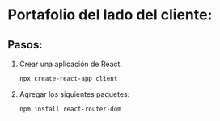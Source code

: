 # Portafolio del lado del cliente:
## Pasos:
1. Crear una aplicación de React.
    ```PowerShell
    npx create-react-app client
    ```
2. Agregar los siguientes paquetes:
    ```PowerShell
    npm install react-router-dom
    ```